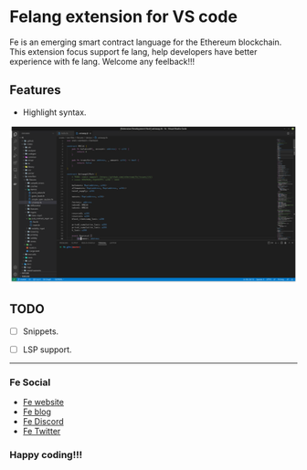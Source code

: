 # Felang extension for VS code

Fe is an emerging smart contract language for the Ethereum blockchain. This extension focus support fe lang, help developers have better experience with fe lang.
Welcome any feelback!!!

## Features

- Highlight syntax.

![Highligh syntax](./screenshots/highlight-syntax.png)

## TODO

- [ ] Snippets.
- [ ] LSP support.


-----------------------------------------------------------------------------------------------------------

### Fe Social

* [Fe website](https://fe-lang.org/)
* [Fe blog](https://blog.fe-lang.org/)
* [Fe Discord](https://discord.gg/ywpkAXFjZH)
* [Fe Twitter](https://twitter.com/official_fe)

### Happy coding!!!